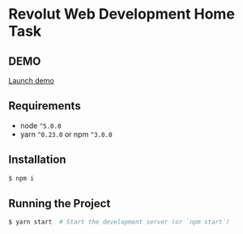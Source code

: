 # Revolut Web Development Home Task

## DEMO

[Launch demo](https://revolut-ht.netlify.com/)

## Requirements

* node `^5.0.0`
* yarn `^0.23.0` or npm `^3.0.0`

## Installation

```bash
$ npm i
```

## Running the Project

```bash
$ yarn start  # Start the development server (or `npm start`)
```
